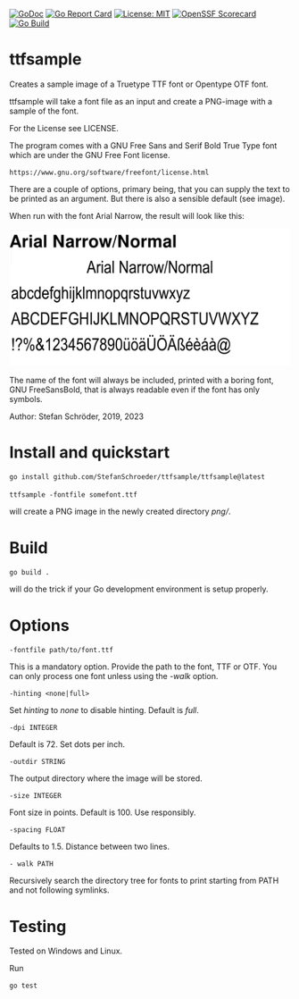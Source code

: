 [![GoDoc](https://godoc.org/github.com/StefanSchroeder/ttfsample?status.png)](https://godoc.org/github.com/StefanSchroeder/ttfsample)
[![Go Report Card](https://goreportcard.com/badge/github.com/StefanSchroeder/ttfsample)](https://goreportcard.com/report/github.com/StefanSchroeder/ttfsample)
[![License: MIT](https://img.shields.io/badge/License-MIT-yellow.svg)](https://opensource.org/licenses/MIT)
[![OpenSSF Scorecard](https://api.scorecard.dev/projects/github.com/StefanSchroeder/ttfsample/badge)](https://scorecard.dev/viewer/?uri=github.com/StefanSchroeder/ttfsample)
[![Go Build](https://github.com/StefanSchroeder/ttfsample/actions/workflows/go.yml/badge.svg)](https://github.com/StefanSchroeder/ttfsample/actions/workflows/go.yml)

# ttfsample

Creates a sample image of a Truetype TTF font or Opentype OTF font.

ttfsample will take a font file as an input and create a PNG-image 
with a sample of the font. 

For the License see LICENSE.

The program comes with a GNU Free Sans and Serif Bold True Type font which 
are under the GNU Free Font license.

	https://www.gnu.org/software/freefont/license.html

There are a couple of options, primary being, that you can supply the text to be
printed as an argument. But there is also a sensible default (see image).

When run with the font Arial Narrow, the result will look like this:

![Sample](https://raw.githubusercontent.com/StefanSchroeder/ttfsample/master/sample/sample.png)

The name of the font will always be included, printed with a
boring font, GNU FreeSansBold, that is always
readable even if the font has only symbols.

Author: Stefan Schröder, 2019, 2023

# Install and quickstart

	go install github.com/StefanSchroeder/ttfsample/ttfsample@latest

	ttfsample -fontfile somefont.ttf

will create a PNG image in the newly created directory *png/*.

# Build

	go build . 

will do the trick if your Go development environment is setup properly.

# Options

	-fontfile path/to/font.ttf

This is a mandatory option. Provide the path to the font, TTF or
OTF. You can only process one font unless using the *-walk*
option.

	-hinting <none|full>

Set *hinting* to *none* to disable hinting. Default is *full*.

	-dpi INTEGER

Default is 72. Set dots per inch.

	-outdir STRING

The output directory where the image will be stored.

	-size INTEGER

Font size in points. Default is 100. Use responsibly.

	-spacing FLOAT

Defaults to 1.5. Distance between two lines. 

	- walk PATH

Recursively search the directory tree for fonts to print
starting from PATH and not following symlinks.

# Testing

Tested on Windows and Linux.

Run

	go test

